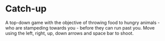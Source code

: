 # Catch-up
A top-down game with the objective of throwing food to hungry animals - who are stampeding towards you - before they can run past you. Move using the left, right, up, down arrows and space bar to shoot.
